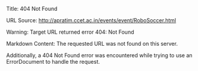 Title: 404 Not Found

URL Source: http://apratim.ccet.ac.in/events/event/RoboSoccer.html

Warning: Target URL returned error 404: Not Found

Markdown Content:
The requested URL was not found on this server.

Additionally, a 404 Not Found error was encountered while trying to use an ErrorDocument to handle the request.
